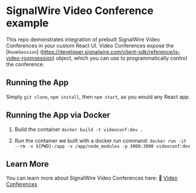 # SignalWire Video Conference example

This repo demonstrates integration of prebuilt SignalWire Video Conferences
in your custom React UI. Video Conferences expose the [`RoomSession`]
(https://developer.signalwire.com/client-sdk/reference/js-video-roomsession)
object, which you can use to programmatically control the conference.

## Running the App

Simply `git clone`, `npm install`, then `npm start`, as you would any React app.

## Running the App via Docker

1. Build the container `docker build -t videoconf:dev .`

2. Run the container we built with a docker run command: `docker run -it --rm -v ${PWD}:/app -v /app/node_modules -p 3000:3000 videoconf:dev`

## Learn More

You can learn more about SignalWire Video Conferences here: 📖 [Video Conferences](https://developer.signalwire.com/apis/docs/video-conferences)
